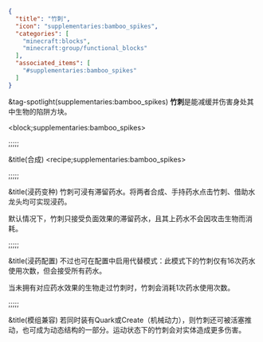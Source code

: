 ```json
{
  "title": "竹刺",
  "icon": "supplementaries:bamboo_spikes",
  "categories": [
    "minecraft:blocks",
    "minecraft:group/functional_blocks"
  ],
  "associated_items": [
    "#supplementaries:bamboo_spikes"
  ]
}
```

&tag-spotlight(supplementaries:bamboo_spikes)
**竹刺**是能减缓并伤害身处其中生物的陷阱方块。

<block;supplementaries:bamboo_spikes>

;;;;;

&title(合成)
<recipe;supplementaries:bamboo_spikes>

;;;;;

&title(浸药变种)
竹刺可浸有滞留药水。将两者合成、手持药水点击竹刺、借助水龙头均可实现浸药。


默认情况下，竹刺只接受负面效果的滞留药水，且其上药水不会因攻击生物而消耗。

;;;;;

&title(浸药配置)
不过也可在配置中启用代替模式：此模式下的竹刺仅有16次药水使用次数，但会接受所有药水。


当未拥有对应药水效果的生物走过竹刺时，竹刺会消耗1次药水使用次数。

;;;;;

&title(模组兼容)
若同时装有Quark或Create（机械动力），则竹刺还可被活塞推动，也可成为动态结构的一部分。运动状态下的竹刺会对实体造成更多伤害。
